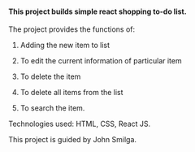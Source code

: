 #### This project builds simple react shopping to-do list.

The project provides the functions of:

1. Adding the new item to list 

2. To edit the current information of particular item 

3. To delete the item 

4. To delete all items from the list 

5. To search the item.

Technologies used: HTML, CSS, React JS.

This project is guided by John Smilga.
